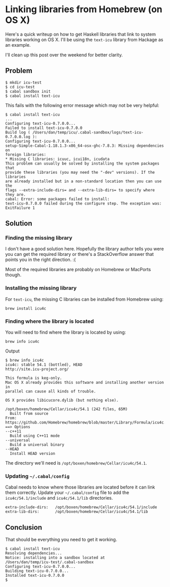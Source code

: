 # Linking libraries from Homebrew (on OS X)

Here's a quick writeup on how to get Haskell libraries that link to system libraries working on OS X. I'll be using the `text-icu` library from Hackage as an example.

I'll clean up this post over the weekend for better clarity.

## Problem

```
$ mkdir icu-test
$ cd icu-test
$ cabal sandbox init
$ cabal install text-icu
```

This fails with the following error message which may not be very helpful:

```
$ cabal install text-icu
...
Configuring text-icu-0.7.0.0...
Failed to install text-icu-0.7.0.0
Build log ( /Users/dan/temp/icu/.cabal-sandbox/logs/text-icu-0.7.0.0.log ):
Configuring text-icu-0.7.0.0...
setup-Simple-Cabal-1.18.1.3-x86_64-osx-ghc-7.8.3: Missing dependencies on
foreign libraries:
* Missing C libraries: icuuc, icui18n, icudata
This problem can usually be solved by installing the system packages that
provide these libraries (you may need the "-dev" versions). If the libraries
are already installed but in a non-standard location then you can use the
flags --extra-include-dirs= and --extra-lib-dirs= to specify where they are.
cabal: Error: some packages failed to install:
text-icu-0.7.0.0 failed during the configure step. The exception was:
ExitFailure 1
```

## Solution

### Finding the missing library

I don't have a good solution here. Hopefully the library author tells you were you can get the required library or there's a StackOverflow answer that points you in the right direction. :(

Most of the required libraries are probably on Homebrew or MacPorts though.


### Installing the missing library

For `text-icu`, the missing C libraries can be installed from Homebrew using:

```
brew install icu4c
```


### Finding where the library is located

You will need to find where the library is located by using:

```
brew info icu4c
```

Output

```
$ brew info icu4c
icu4c: stable 54.1 (bottled), HEAD
http://site.icu-project.org/

This formula is keg-only.
Mac OS X already provides this software and installing another version in
parallel can cause all kinds of trouble.

OS X provides libicucore.dylib (but nothing else).

/opt/boxen/homebrew/Cellar/icu4c/54.1 (242 files, 65M)
  Built from source
From: https://github.com/Homebrew/homebrew/blob/master/Library/Formula/icu4c.rb
==> Options
--c++11
  Build using C++11 mode
--universal
  Build a universal binary
--HEAD
  Install HEAD version
```

The directory we'll need is `/opt/boxen/homebrew/Cellar/icu4c/54.1`.

### Updating `~/.cabal/config`

Cabal needs to know where those libraries are located before it can link them correctly. Update your `~/.cabal/config` file to add the `icu4c/54.1/include` and `icu4c/54.1/lib` directories.

```
extra-include-dirs:   /opt/boxen/homebrew/Cellar/icu4c/54.1/include
extra-lib-dirs:       /opt/boxen/homebrew/Cellar/icu4c/54.1/lib
```

## Conclusion

That should be everything you need to get it working.

```
$ cabal install text-icu
Resolving dependencies...
Notice: installing into a sandbox located at
/Users/dan/temp/icu-test/.cabal-sandbox
Configuring text-icu-0.7.0.0...
Building text-icu-0.7.0.0...
Installed text-icu-0.7.0.0
$
```